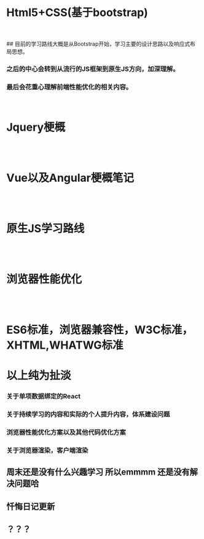 ﻿# Html5+CSS(基于bootstrap)
<br> 
<br> 
## 目前的学习路线大概是从Bootstrap开始，学习主要的设计思路以及响应式布局思想。

### 之后的中心会转到从流行的JS框架到原生JS方向，加深理解。

### 最后会花重心理解前端性能优化的相关内容。
<br> 

# Jquery梗概
<br> 
<br> 

# Vue以及Angular梗概笔记
<br> 
<br> 

# 原生JS学习路线
<br> 
<br> 

# 浏览器性能优化
<br> 
<br> 

# ES6标准，浏览器兼容性，W3C标准，XHTML,WHATWG标准

# 以上纯为扯淡


### 关于单项数据绑定的React

### 关于持续学习的内容和实际的个人提升内容，体系建设问题

###  浏览器性能优化方案以及其他代码优化方案

### 关于浏览器渲染，客户端渲染

## 周末还是没有什么兴趣学习  所以emmmm 还是没有解决问题哈

## 忏悔日记更新

## ？？？